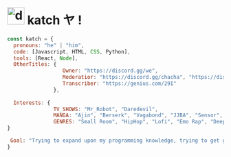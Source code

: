 # <img src="https://cdn.discordapp.com/emojis/836238456979849237.webp?size=96&quality=lossless" alt="drawing" width="40"/> katch ヤ ! 

```js
const katch = {
  pronouns: "he" | "him",
  code: [Javascript, HTML, CSS, Python],
  tools: [React, Node],
  OtherTitles: {
                  Owner: "https://discord.gg/we",
                  Moderatior: "https://discord.gg/chacha", "https://discord.gg/want",
                  Transcriber: "https://genius.com/29I"
               },
               
  Interests: {
               TV_SHOWS: "Mr_Robot", "Daredevil",
               MANGA: "Ajin", "Berserk", "Vagabond", "JJBA", "Sensor",
               GENRES: "Small Room", "HipHop", "Lofi", "Emo Rap", "Deep HipHop", "Acoustic"
}

 Goal: "Trying to expand upon my programming knowledge, trying to get good at python and i want to learn java mostly and then branch out to more things"
}
```
